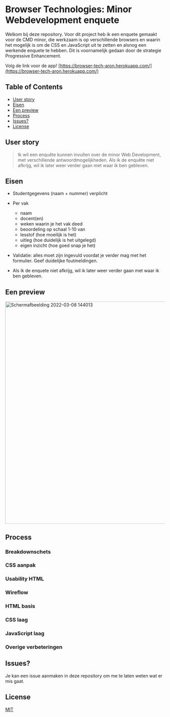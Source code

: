 # Browser Technologies: Minor Webdevelopment enquete
Welkom bij deze repository. Voor dit project heb ik een enquete gemaakt voor de CMD minor, die werkzaam is op verschillende browsers en waarin het mogelijk is om de CSS en JavaScript uit te zetten en alsnog een werkende enquete te hebben. Dit is voornamelijk gedaan door de strategie Progressive Enhancement.

Volg de link voor de app!
[https://browser-tech-aron.herokuapp.com/](https://browser-tech-aron.herokuapp.com/)

## Table of Contents

-   [User story](#user-story)
-   [Eisen](#eisen)
-   [Een preview](#een-preview)
-   [Process](#process)
-   [Issues?](#issues)
-   [License](#license)

## User story
> Ik wil een enquête kunnen invullen over de minor Web Development, met verschillende antwoordmogelijkheden. Als ik de enquête niet afkrijg, wil ik later weer verder gaan met waar ik ben gebleven.

## Eisen 
- Studentgegevens (naam + nummer) verplicht
- Per vak 
	- naam
	- docent(en)
	- weken waarin je het vak deed
	- beoordeling op schaal 1-10 van
	- lesstof (hoe moeilijk is het)
	- uitleg (hoe duidelijk is het uitgelegd)
	- eigen inzicht (hoe goed snap je het)
	
- Validatie: alles moet zijn ingevuld voordat je verder mag met het formulier. Geef duidelijke foutmeldingen.
- Als ik de enquete niet afkrijg, wil ik later weer verder gaan met waar ik ben gebleven.

## Een preview
<img width="700" alt="Schermafbeelding 2022-03-08 144013" src="https://user-images.githubusercontent.com/74137185/157249410-7e098815-1f1e-48b4-8a09-6ca8c40cb6d5.png">

## Process
### Breakdownschets

### CSS aanpak

### Usability HTML

### Wireflow

### HTML basis

### CSS laag

### JavaScript laag

### Overige verbeteringen


## Issues?
Je kan een issue aanmaken in deze repository om me te laten weten wat er mis gaat.

 ## License
[MIT](https://github.com/AronPelgrim/progressive-web-apps-2122/blob/main/LICENSE)